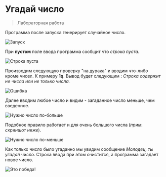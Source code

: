 # Угадай число

> Лабораторная работа

Программа после запуска генерирует случайное число.

![Запуск](https://github.com/TwistOli/Guess_the_number/blob/master/screenshots/1.%20start%20%E2%80%94%20small.jpg)

При **пустом** поле ввода программа сообщит что *строка пуста*.

![Строка пуста](https://github.com/TwistOli/Guess_the_number/blob/master/screenshots/2.%20empty%20line%20%E2%80%94%20small.jpg)

Производим следующую проверку "на дурака" и вводим что-либо кроме чисел. К примеру **1q**. 
Вывод будет следующим : *Cтрока содержит не числа или не только числа.*

![Ошибка](https://github.com/TwistOli/Guess_the_number/blob/master/screenshots/3.%20wrong%20%E2%80%94%20small.jpg)

Далее вводим любое число и видим - загаданное число меньше, чем введенное.

![Нужно число по-больше](https://github.com/TwistOli/Guess_the_number/blob/master/screenshots/4.%20more%20%E2%80%94%20small.jpg)

Подобное правило работает и для очень большого числа (*прим. скриншот ниже*).

![Нужно число по-меньше](https://github.com/TwistOli/Guess_the_number/blob/master/screenshots/5.%20less%20%E2%80%94%20small.jpg)

Как только число было угаданно мы увидим сообщение *Молодец, ты угадал число*. 
Строка ввода при этом очистится, а программа загадает новое число.

![Это победа!](https://github.com/TwistOli/Guess_the_number/blob/master/screenshots/6.%20win%20%E2%80%94%20small.jpg)

